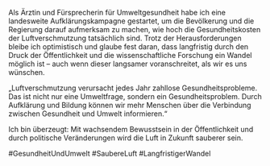 Als Ärztin und Fürsprecherin für Umweltgesundheit habe ich eine landesweite Aufklärungskampagne gestartet, um die Bevölkerung und die Regierung darauf aufmerksam zu machen, wie hoch die Gesundheitskosten der Luftverschmutzung tatsächlich sind. Trotz der Herausforderungen bleibe ich optimistisch und glaube fest daran, dass langfristig durch den Druck der Öffentlichkeit und die wissenschaftliche Forschung ein Wandel möglich ist – auch wenn dieser langsamer voranschreitet, als wir es uns wünschen.

„Luftverschmutzung verursacht jedes Jahr zahllose Gesundheitsprobleme. Das ist nicht nur eine Umweltfrage, sondern ein Gesundheitsproblem. Durch Aufklärung und Bildung können wir mehr Menschen über die Verbindung zwischen Gesundheit und Umwelt informieren.“

Ich bin überzeugt: Mit wachsendem Bewusstsein in der Öffentlichkeit und durch politische Veränderungen wird die Luft in Zukunft sauberer sein.

#GesundheitUndUmwelt #SaubereLuft #LangfristigerWandel
